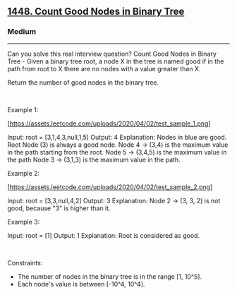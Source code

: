 <h2><a href="https://leetcode.com/problems/count-good-nodes-in-binary-tree/">1448. Count Good Nodes in Binary Tree</a></h2><h3>Medium</h3><hr>Can you solve this real interview question? Count Good Nodes in Binary Tree - Given a binary tree root, a node X in the tree is named good if in the path from root to X there are no nodes with a value greater than X.

Return the number of good nodes in the binary tree.

 

Example 1:

[https://assets.leetcode.com/uploads/2020/04/02/test_sample_1.png]


Input: root = [3,1,4,3,null,1,5]
Output: 4
Explanation: Nodes in blue are good.
Root Node (3) is always a good node.
Node 4 -> (3,4) is the maximum value in the path starting from the root.
Node 5 -> (3,4,5) is the maximum value in the path
Node 3 -> (3,1,3) is the maximum value in the path.

Example 2:

[https://assets.leetcode.com/uploads/2020/04/02/test_sample_2.png]


Input: root = [3,3,null,4,2]
Output: 3
Explanation: Node 2 -> (3, 3, 2) is not good, because "3" is higher than it.

Example 3:


Input: root = [1]
Output: 1
Explanation: Root is considered as good.

 

Constraints:

 * The number of nodes in the binary tree is in the range [1, 10^5].
 * Each node's value is between [-10^4, 10^4].